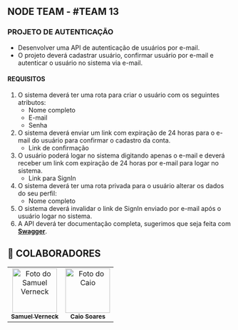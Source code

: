 ## NODE TEAM - #TEAM 13

### PROJETO DE AUTENTICAÇÃO

- Desenvolver uma API de autenticação de usuários por e-mail.
- O projeto deverá cadastrar usuário, confirmar usuário por e-mail e autenticar o usuário no sistema via e-mail.

#### REQUISITOS

1. O sistema deverá ter uma rota para criar o usuário com os seguintes atributos:
   - Nome completo
   - E-mail
   - Senha
2. O sistema deverá enviar um link com expiração de 24 horas para o e-mail do usuário para confirmar o cadastro da conta.
   - Link de confirmação
3. O usuário poderá logar no sistema digitando apenas o e-mail e  deverá receber um link com expiração de 24 horas por e-mail para logar no sistema.
   - Link para SignIn
4. O sistema deverá ter uma rota privada para o usuário alterar os dados do seu perfil:
   - Nome completo
5. O sistema deverá invalidar o link de SignIn enviado por e-mail após o usuário logar no sistema.
6. A API deverá ter documentação completa, sugerimos que seja feita com [**Swagger**](https://swagger.io/).

## 🤝 COLABORADORES
<table>
  <tr>
    <td align="center">
      <a href="#">
        <img src="https://avatars.githubusercontent.com/u/102948001?s=400&u=29ab657b043bead88e80296977dd2d3c3206ce70&v=4" width="100px;" alt="Foto do Samuel Verneck"/><br>
        <sub>
          <b>Samuel Verneck</b>
        </sub>
      </a>
    </td>
    <td align="center">
      <a href="#">
        <img src="https://avatars.githubusercontent.com/u/71355170?v=4" width="100px;" alt="Foto do Caio"/><br>
        <sub>
          <b>Caio Soares</b>
        </sub>
      </a>
    </td>
  </tr>
</table>
